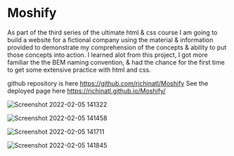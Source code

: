 # Moshify

As part of the third series of the ultimate html & css course I am going to build a website for a fictional company using the material & information provided to demonstrate my comprehension of the concepts & ability to put those concepts into action. I learned alot from this project, I got more familiar the the BEM naming convention, & had the chance for the first time to get some extensive practice with html and css.

github repository is here https://github.com/richinatl/Moshify
See the deployed page here https://richinatl.github.io/Moshify/

![Screenshot 2022-02-05 141322](https://user-images.githubusercontent.com/95508564/152655827-c1aed776-1a27-4f0c-83b2-9b9d22da090c.png)


![Screenshot 2022-02-05 141458](https://user-images.githubusercontent.com/95508564/152655835-06fa85ce-2533-4622-bd2c-e311c47e5006.png)


![Screenshot 2022-02-05 141711](https://user-images.githubusercontent.com/95508564/152655842-1644b12d-dae2-4464-a50a-db02a757cd39.png)


![Screenshot 2022-02-05 141845](https://user-images.githubusercontent.com/95508564/152655846-4efefeeb-9b87-4798-a619-028bdb131e7f.png)
